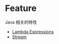 # Feature

Java 相关的特性

* [Lambda Expressions](feature/lambdaExpressions.md)
* [Stream](feature/stream.md)